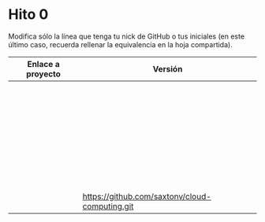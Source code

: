 # Hito 0

Modifica sólo la línea que tenga tu nick de GitHub o tus iniciales (en este
último caso, recuerda rellenar la equivalencia en la hoja compartida).

| Enlace a proyecto                          | Versión |
|--------------------------------------------|---------|
| <!-- Enlace de A M A M --> | |
| <!-- Enlace de A A W P --> | |
| <!-- Enlace de B D K K H --> | |
| <!-- Enlace de B M A --> | |
| <!-- Enlace de B A F H --> | |
| <!-- Enlace de C C K G --> | |
| <!-- Enlace de mcarmona99 --> | |
| <!-- Enlace de jumacasni --> | |
| <!-- Enlace de D L V H J L --> | |
| <!-- Enlace de jlgallego99 --> | |
| <!-- Enlace de G T M --> | |
| <!-- Enlace de jcgq --> | |
| <!-- Enlace de LCinder --> | |
| <!-- Enlace de J M --> | |
| <!-- Enlace de K Z --> | |
| <!-- Enlace de L S A E --> | |
| <!-- Enlace de DomingoLopez --> | |
| <!-- Enlace de MenaBarrera --> | |
| <!-- Enlace de N M D --> | |
| <!-- Enlace de N N --> | |
| <!-- Enlace de O T M --> | |
| <!-- Enlace de P S S L --> | |
| <!-- Enlace de P A S --> | |
| <!-- Enlace de Anglepi --> | |
| <!-- Enlace de P O --> | |
| <!-- Enlace de soyjorgeprg --> | |
| <!-- Enlace de R Z F --> | |
| <!-- Enlace de R D J M --> | |
| <!-- Enlace de S D L C J --> | |
| <!-- Enlace de S M J --> | |
| <!-- Enlace de S A A J --> | |
| <!-- Enlace de S M C --> | |
| <!-- Enlace de S V L E --> | |
| <!-- Enlace de Nastard --> | |
| <!-- Enlace de T R C --> | |
| <!-- Enlace de T D L T V --> | |
| <!-- Enlace de ccvaillant1992 --> | |
| <!-- Enlace de saxtonv --> | https://github.com/saxtonv/cloud-computing.git |
